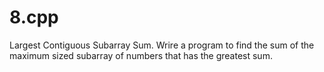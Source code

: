# 8.cpp
Largest Contiguous Subarray Sum. Wrire a program to find the sum of the maximum sized subarray of numbers that has the greatest sum.
